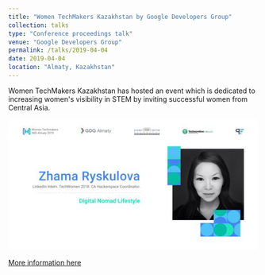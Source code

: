 ```yaml
---
title: "Women TechMakers Kazakhstan by Google Developers Group"
collection: talks
type: "Conference proceedings talk"
venue: "Google Developers Group"
permalink: /talks/2019-04-04
date: 2019-04-04
location: "Almaty, Kazakhstan"
---
```


Women TechMakers Kazakhstan has hosted an event which is dedicated to increasing women's visibility in STEM by inviting successful women from Central Asia.

![](/files/GDG_Almaty.png)

[More information here](https://www.techwomen.org/impact-story/zhama-ryskulova)



